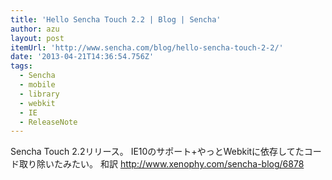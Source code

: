```yaml
---
title: 'Hello Sencha Touch 2.2 | Blog | Sencha'
author: azu
layout: post
itemUrl: 'http://www.sencha.com/blog/hello-sencha-touch-2-2/'
date: '2013-04-21T14:36:54.756Z'
tags:
  - Sencha
  - mobile
  - library
  - webkit
  - IE
  - ReleaseNote
---
```

Sencha Touch 2.2リリース。
IE10のサポート+やっとWebkitに依存してたコード取り除いたみたい。
和訳
http://www.xenophy.com/sencha-blog/6878
